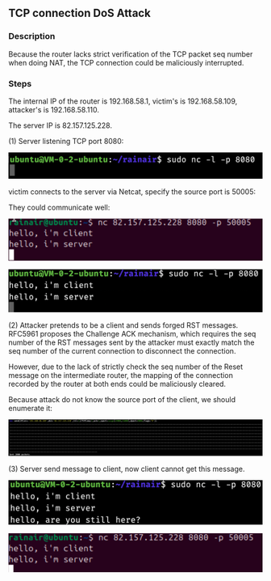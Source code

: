 ## TCP connection DoS Attack

### Description

Because the router lacks strict verification of the TCP packet seq number when doing NAT, the TCP connection could be maliciously interrupted.

### Steps

The internal IP of the router is 192.168.58.1, victim's is 192.168.58.109, attacker's is 192.168.58.110.

The server IP is 82.157.125.228.

(1) Server listening TCP port 8080:

![image-20240505205517829](../assets/image-20240505205517829.png)

victim connects to the server via Netcat, specify the source port is 50005:

They could communicate well:

![image-20240505205742946](../assets/image-20240505205742946.png)

![image-20240505205731478](../assets/image-20240505205731478.png)

(2) Attacker pretends to be a client and sends forged RST messages. RFC5961 proposes the Challenge ACK mechanism, which requires the seq number of the RST messages sent by the attacker must exactly match the seq number of the current connection to disconnect the connection.

However, due to the lack of strictly check the seq number of the Reset message on the intermediate router, the mapping of the connection recorded by the router at both ends could be maliciously cleared.

Because attack do not know the source port of the client, we should enumerate it:

![image-20240505212308399](../assets/image-20240505212308399.png)

(3) Server send message to client, now client cannot get this message.

![image-20240505212255683](../assets/image-20240505212255683.png)

![image-20240505212245565](../assets/image-20240505212245565.png)